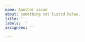 ```yaml
---
name: Another issue
about: Something not listed below.
title: ''
labels: ''
assignees: ''

---
```



